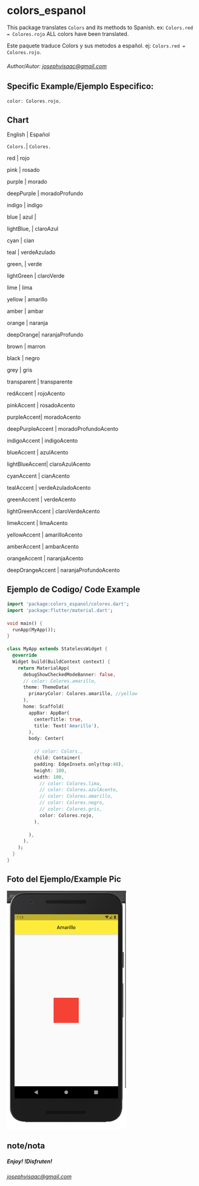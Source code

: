 # colors_espanol

This package translates ```Colors``` and its methods to Spanish.
ex: ```Colors.red = Colores.rojo```
ALL colors have been translated.


Este paquete traduce Colors y sus metodos a español.
ej: ```Colors.red = Colores.rojo```.

###### Author/Autor: josephvisaac@gmail.com

## Specific Example/Ejemplo Especifico:

```dart 
color: Colores.rojo,
```

##                               Chart
English | Español       
               
```Colors.```| ```Colores.```

red | rojo 

pink | rosado 

purple | morado 

deepPurple | moradoProfundo 

indigo | indigo 

blue | azul | 

lightBlue, | claroAzul 

cyan | cian 

teal | verdeAzulado 

green, | verde 

lightGreen | claroVerde 

lime | lima 

yellow | amarillo 

amber | ambar 

orange | naranja 

deepOrange| naranjaProfundo 

brown | marron 

black | negro 

grey | gris 

transparent | transparente 

redAccent | rojoAcento 

pinkAccent | rosadoAcento 

 purpleAccent|  moradoAcento 

 deepPurpleAccent | moradoProfundoAcento 

 indigoAccent | indigoAcento 

 blueAccent | azulAcento 

 lightBlueAccent| claroAzulAcento

 cyanAccent | cianAcento 

 tealAccent | verdeAzuladoAcento

 greenAccent | verdeAcento

 lightGreenAccent | claroVerdeAcento

 limeAccent | limaAcento

 yellowAccent | amarilloAcento

 amberAccent | ambarAcento

 orangeAccent | naranjaAcento

 deepOrangeAccent | naranjaProfundoAcento

<!-- - [Lab: Write your first Flutter app](https://flutter.dev/docs/get-started/codelab) -->

## Ejemplo de Codigo/ Code Example

```dart 
import 'package:colors_espanol/colores.dart';
import 'package:flutter/material.dart';

void main() {
  runApp(MyApp());
}

class MyApp extends StatelessWidget {
  @override
  Widget build(BuildContext context) {
    return MaterialApp(
      debugShowCheckedModeBanner: false,
      // color: Colores.amarillo,
      theme: ThemeData(
        primaryColor: Colores.amarillo, //yellow
      ),
      home: Scaffold(
        appBar: AppBar(
          centerTitle: true,
          title: Text('Amarillo'),
        ),
        body: Center(
     
          // color: Colors.,
          child: Container(
          padding: EdgeInsets.only(top:40),
          height: 100,
          width: 100,
            // color: Colores.lima,
            // color: Colores.azulAcento,
            // color: Colores.amarillo,
            // color: Colores.negro,
            // color: Colores.gris,
            color: Colores.rojo,
          ),
           
        ),
      ),
    );
  }
}
```
## Foto del Ejemplo/Example Pic

![Image of Code](https://github.com/josephvisaac/colors_espanol/blob/master/assets/images/examplePic.png)


## note/nota
##### Enjoy! !Disfruten!
###### josephvisaac@gmail.com
